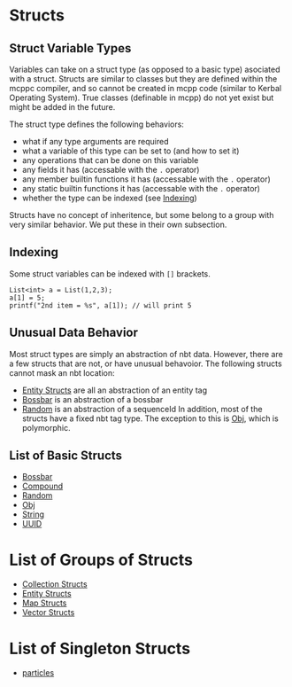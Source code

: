 # Structs

## Struct Variable Types
Variables can take on a struct type (as opposed to a basic type) asociated with a struct. Structs are similar to classes but they are defined within the mcppc compiler, and so cannot be created in mcpp code (similar to Kerbal Operating System). True classes (definable in mcpp) do not yet exist but might be added in the future.

The struct type defines the following behaviors:
 - what if any type arguments are required
 - what a variable of this type can be set to (and how to set it)
 - any operations that can be done on this variable
 - any fields it has (accessable with the `.` operator)
 - any member builtin functions it has (accessable with the `.` operator)
 - any static builtin functions it has (accessable with the `.` operator)
 - whether the type can be indexed (see [Indexing](#indexing))

Structs have no concept of inheritence, but some belong to a group with very similar behavior. We put these in their own subsection.
## Indexing
Some struct variables can be indexed with `[]` brackets.
```mcpp
List<int> a = List(1,2,3);
a[1] = 5;
printf("2nd item = %s", a[1]); // will print 5
```
## Unusual Data Behavior
<!--mention Entity and Bossbar-->
Most struct types are simply an abstraction of nbt data.
However, there are a few structs that are not, or have unusual behavoior.
The following structs cannot mask an nbt location:
 - [Entity Structs](/docs/structgroup/entity.md) are all an abstraction of an entity tag
 - [Bossbar](/docs/struct/bossbar.md) is an abstraction of a bossbar
 - [Random](/docs/struct/random.md) is an abstraction of a sequenceId
In addition, most of the structs have a fixed nbt tag type. The exception to this is [Obj](/docs/struct/obj.md), which is polymorphic.
## List of Basic Structs
 - [Bossbar](/docs/struct/bossbar.md)
 - [Compound](/docs/struct/compound.md)
 - [Random](/docs/struct/random.md)
 - [Obj](/docs/struct/obj.md)
 - [String](/docs/struct/string.md)
 - [UUID](/docs/struct/uuid.md)
# List of Groups of Structs
 - [Collection Structs](/docs/structgroup/collection.md)
 - [Entity Structs](/docs/structgroup/entity.md)
 - [Map Structs](/docs/structgroup/map.md)
 - [Vector Structs](/docs/structgroup/vector.md)
# List of Singleton Structs
 - [particles](/docs/singleton/particles.md)
